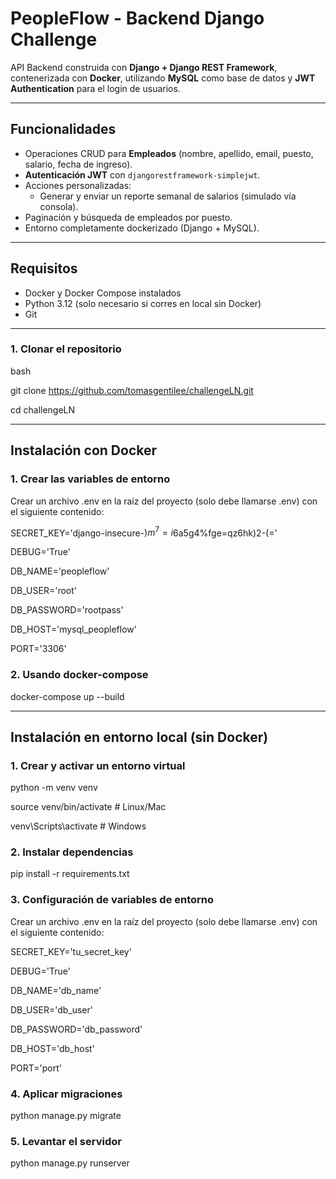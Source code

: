 # PeopleFlow - Backend Django Challenge

API Backend construida con **Django + Django REST Framework**, contenerizada con **Docker**, utilizando **MySQL** como base de datos y **JWT Authentication** para el login de usuarios.

---

## Funcionalidades

- Operaciones CRUD para **Empleados** (nombre, apellido, email, puesto, salario, fecha de ingreso).
- **Autenticación JWT** con `djangorestframework-simplejwt`.
- Acciones personalizadas:
  - Generar y enviar un reporte semanal de salarios (simulado vía consola).
- Paginación y búsqueda de empleados por puesto.
- Entorno completamente dockerizado (Django + MySQL).

---

## Requisitos

- Docker y Docker Compose instalados  
- Python 3.12 (solo necesario si corres en local sin Docker)  
- Git  

---

### 1. Clonar el repositorio
bash

git clone https://github.com/tomasgentilee/challengeLN.git

cd challengeLN

---

## Instalación con Docker

### 1. Crear las variables de entorno
Crear un archivo .env en la raíz del proyecto (solo debe llamarse .env) con el siguiente contenido:

SECRET_KEY='django-insecure-$)m^7=i%k6%-%21!v3z#03_r2wvj&$6a5g4%fge=qz6hk)2-(='

DEBUG='True'

DB_NAME='peopleflow'

DB_USER='root'

DB_PASSWORD='rootpass'

DB_HOST='mysql_peopleflow'

PORT='3306'

### 2. Usando docker-compose
docker-compose up --build

---

## Instalación en entorno local (sin Docker)

### 1. Crear y activar un entorno virtual
python -m venv venv

source venv/bin/activate   # Linux/Mac

venv\Scripts\activate      # Windows

### 2. Instalar dependencias
pip install -r requirements.txt

### 3. Configuración de variables de entorno
Crear un archivo .env en la raíz del proyecto (solo debe llamarse .env) con el siguiente contenido:

SECRET_KEY='tu_secret_key'

DEBUG='True'

DB_NAME='db_name'

DB_USER='db_user'

DB_PASSWORD='db_password'

DB_HOST='db_host'

PORT='port'

### 4. Aplicar migraciones
python manage.py migrate

### 5. Levantar el servidor
python manage.py runserver